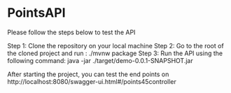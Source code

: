 # PointsAPI

Please follow the steps below to test the API

Step 1:
Clone the repository on your local machine
Step 2:
Go to the root of the cloned project and run :  ./mvnw package 
Step 3:
Run the API using the following command:  java -jar ./target/demo-0.0.1-SNAPSHOT.jar

After starting the project, you can test the end points on 
http://localhost:8080/swagger-ui.html#/points45controller

